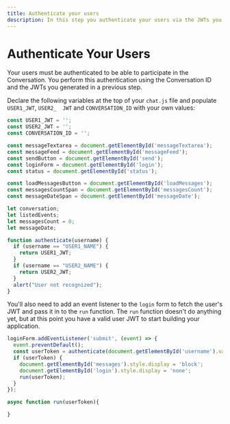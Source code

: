 ```yaml
---
title: Authenticate your users
description: In this step you authenticate your users via the JWTs you created earlier
---
```


# Authenticate Your Users

Your users must be authenticated to be able to participate in the Conversation. You perform this authentication using the Conversation ID and the JWTs you generated in a previous step.

Declare the following variables at the top of your `chat.js` file and populate `USER1_JWT`, `USER2_  JWT` and `CONVERSATION_ID` with your own values:

```javascript
const USER1_JWT = '';
const USER2_JWT = '';
const CONVERSATION_ID = '';

const messageTextarea = document.getElementById('messageTextarea');
const messageFeed = document.getElementById('messageFeed');
const sendButton = document.getElementById('send');
const loginForm = document.getElementById('login');
const status = document.getElementById('status');

const loadMessagesButton = document.getElementById('loadMessages');
const messagesCountSpan = document.getElementById('messagesCount');
const messageDateSpan = document.getElementById('messageDate');

let conversation;
let listedEvents;
let messagesCount = 0;
let messageDate;

function authenticate(username) {
  if (username == "USER1_NAME") {
    return USER1_JWT;
  }
  if (username == "USER2_NAME") {
    return USER2_JWT;
  }
  alert("User not recognized");
}
```

You'll also need to add an event listener to the `login` form to fetch the user's JWT and pass it in to the `run` function. The `run` function doesn't do anything yet, but at this point you have a valid user JWT to start building your application.

```javascript
loginForm.addEventListener('submit', (event) => {
  event.preventDefault();
  const userToken = authenticate(document.getElementById('username').value);
  if (userToken) {
    document.getElementById('messages').style.display = 'block';
    document.getElementById('login').style.display = 'none';
    run(userToken);
  }
});

async function run(userToken){

}
```
